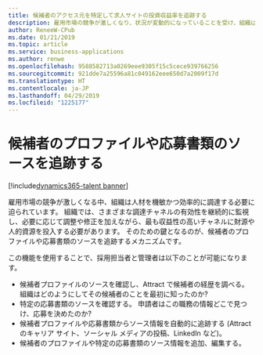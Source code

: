 ```yaml
---
title: 候補者のアクセス元を特定して求人サイトの投資収益率を追跡する
description: 雇用市場の競争が激しくなり、状況が変動的になっていることを受け、組織はソーシング戦略について機敏に対応する必要に迫られています。
author: ReneeW-CPub
ms.date: 01/21/2019
ms.topic: article
ms.service: business-applications
ms.author: renwe
ms.openlocfilehash: 9588582713a0269eee9305f15c5cece939766256
ms.sourcegitcommit: 921dde7a25596a81c049162eee650d7a2009f17d
ms.translationtype: HT
ms.contentlocale: ja-JP
ms.lasthandoff: 04/29/2019
ms.locfileid: "1225177"
---
```

#  <a name="track-the-source-of-candidate-profiles-and-applications"></a>候補者のプロファイルや応募書類のソースを追跡する 
[!include[dynamics365-talent banner](../../includes/dynamics365-talent.md)]

雇用市場の競争が激しくなる中、組織は人材を機敏かつ効率的に調達する必要に迫られています。 組織では、さまざまな調達チャネルの有効性を継続的に監視し、必要に応じて調整や修正を加えながら、最も収益性の高いチャネルに財源や人的資源を投入する必要があります。 そのための鍵となるのが、候補者のプロファイルや応募書類のソースを追跡するメカニズムです。

この機能を使用することで、採用担当者と管理者は以下のことが可能になります。 

-   候補者プロファイルのソースを確認し、Attract で候補者の経歴を調べる。 組織はどのようにしてその候補者のことを最初に知ったのか?
-   特定の応募書類のソースを確認する。 申請者はこの職務の情報どこで見つけ、応募を決めたのか?
-   候補者プロファイルや応募書類からソース情報を自動的に追跡する (Attract のキャリア サイト、ソーシャル メディアの投稿、LinkedIn など)。 
-   候補者のプロファイルや特定の応募書類のソース情報を追加、編集する。
